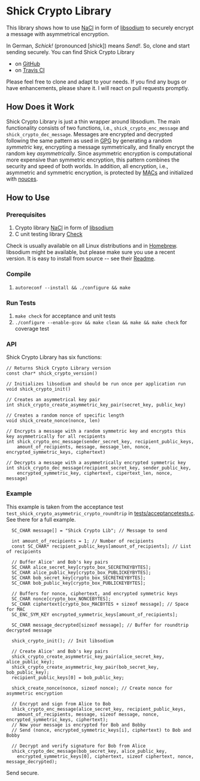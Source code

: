 # Shick Crypto Library
This library shows how to use [NaCl][NaCl] in form of [libsodium][libsodium] to securely encrypt a message with asymmetrical encryption. 

In German, *Schick!* (pronounced [shick]) means *Send!*. So, clone and start sending securely. You can find Shick Crypto Library

* on [GitHub](https://github.com/lukaspustina/shick_crypto)
* on [Travis CI](https://travis-ci.org/lukaspustina/shick_crypto)

Please feel free to clone and adapt to your needs. If you find any bugs or have enhancements, please share it. I will react on pull requests promptly.

## How Does it Work

Shick Crypto Library is just a thin wrapper around libsodium. The main functionality consists of two functions, i.e., `shick_crypto_enc_message` and `shick_crypto_dec_message`. Messages are encrypted and decrypted following the same pattern as used in [GPG](http://en.wikipedia.org/wiki/GNU_Privacy_Guard#Process) by generating a random *symmetric* key, encrypting a message symmetrically, and finally encrypt the random key *asymmetrically*. Since asymmetric encryption is computational more expensive than symmetric encryption, this pattern combines the security and speed of both worlds. In addition, all encryption, i.e., asymmetric and symmetric encryption, is protected by [MACs](http://en.wikipedia.org/wiki/Message_authentication_code) and initialized with [nouces](http://en.wikipedia.org/wiki/Cryptographic_nonce).

## How to Use

### Prerequisites

1. Crypto library [NaCl][NaCl] in form of [libsodium][libsodium]
2. C unit testing library [Check](http://en.wikipedia.org/wiki/Cryptographic_nonce)

Check is usually available on all Linux distributions and in [Homebrew](http://en.wikipedia.org/wiki/Cryptographic_nonce). libsodium might be available, but please make sure you use a recent version. It is easy to install from source -- see their [Readme](https://github.com/jedisct1/libsodium/blob/master/README.markdown).

[NaCl]:http://nacl.cace-project.eu
[libsodium]:https://github.com/jedisct1/libsodium

### Compile

1. `autoreconf --install && ./configure && make`

### Run Tests

1. `make check` for acceptance and unit tests
1. `./configure --enable-gcov && make clean && make && make check` for coverage test

### API

Shick Crypto Library has six functions:

```
// Returns Shick Crypto Library version
const char* shick_crypto_version()
```
```
// Initializes libsodium and should be run once per application run
void shick_crypto_init()
```
```
// Creates an asymmetrical key pair
int shick_crypto_create_asymmetric_key_pair(secret_key, public_key)
```
```
// Creates a random nonce of specific length
void shick_create_nonce(nonce, len)
```
```
// Encrypts a message with a random symmetric key and encrypts this key asymmetrically for all recipients
int shick_crypto_enc_message(sender_secret_key, recipient_public_keys,  
    amount_of_recipients, message, message_len, nonce, encrypted_symmetric_keys, ciphertext)
```
```
// Decrypts a message with a asymmetrically encrypted symmetric key
int shick_crypto_dec_message(recipient_secret_key, sender_public_key,
    encrypted_symmetric_key, ciphertext, cipertext_len, nonce, message)
```

### Example

This example is taken from the acceptance test `test_shick_crypto_asymmetric_crypto_roundtrip` in [tests/acceptancetests.c](https://github.com/lukaspustina/shick_crypto/blob/master/tests/acceptancetests.c). See there for a full example.

```
  SC_CHAR message[] = "Shick Crypto Lib"; // Message to send

  int amount_of_recipients = 1; // Number of recipients
  const SC_CHAR* recipient_public_keys[amount_of_recipients]; // List of recipients

  // Buffer Alice' and Bob's key pairs
  SC_CHAR alice_secret_key[crypto_box_SECRETKEYBYTES];
  SC_CHAR alice_public_key[crypto_box_PUBLICKEYBYTES];
  SC_CHAR bob_secret_key[crypto_box_SECRETKEYBYTES];
  SC_CHAR bob_public_key[crypto_box_PUBLICKEYBYTES];

  // Buffers for nonce, ciphertext, and encrypted symmetric keys
  SC_CHAR nonce[crypto_box_NONCEBYTES];
  SC_CHAR ciphertext[crypto_box_MACBYTES + sizeof message]; // Space for MAC
  SC_ENC_SYM_KEY encrypted_symmetric_keys[amount_of_recipients];

  SC_CHAR message_decrypted[sizeof message]; // Buffer for roundtrip decrypted message

  shick_crypto_init(); // Init libsodium

  // Create Alice' and Bob's key pairs
  shick_crypto_create_asymmetric_key_pair(alice_secret_key, alice_public_key);
  shick_crypto_create_asymmetric_key_pair(bob_secret_key, bob_public_key);
  recipient_public_keys[0] = bob_public_key;

  shick_create_nonce(nonce, sizeof nonce); // Create nonce for asymmetric encryption

  // Encrypt and sign from Alice to Bob
  shick_crypto_enc_message(alice_secret_key, recipient_public_keys, 
    amount_of_recipients, message, sizeof message, nonce, encrypted_symmetric_keys, ciphertext);
  // Now your message is encrypted for Bob and Bobby
  // Send (nonce, encrypted_symmetric_keys[i], ciphertext) to Bob and Bobby

  // Decrypt and verify signature for Bob from Alice
  shick_crypto_dec_message(bob_secret_key, alice_public_key, 
    encrypted_symmetric_keys[0], ciphertext, sizeof ciphertext, nonce, message_decrypted);
```

Send secure.

